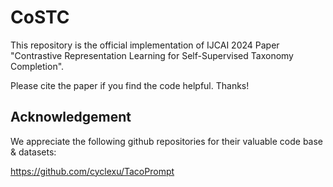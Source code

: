# CoSTC

This repository is the official implementation of IJCAI 2024 Paper "Contrastive Representation Learning for Self-Supervised Taxonomy Completion".


Please cite the paper if you find the code helpful. Thanks!


## Acknowledgement
We appreciate the following github repositories for their valuable code base & datasets:

<https://github.com/cyclexu/TacoPrompt>